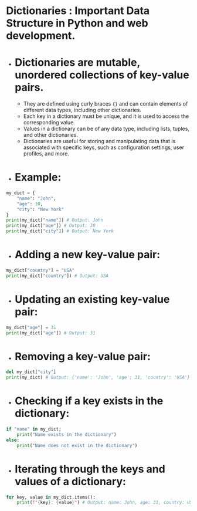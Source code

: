 # Dictionaries : Important Data Structure in Python and web development.
- # Dictionaries are mutable, unordered collections of key-value pairs.
    - They are defined using curly braces `{}` and can contain elements of different data types, including other dictionaries.
    -  Each key in a dictionary must be unique, and it is used to access the corresponding value.
    -  Values in a dictionary can be of any data type, including lists, tuples, and other dictionaries.
    -  Dictionaries are useful for storing and manipulating data that is associated with specific keys, such as configuration settings, user profiles, and more.
- # Example:
```python
my_dict = {
    "name": "John",
    "age": 30,
    "city": "New York"
}
print(my_dict["name"]) # Output: John
print(my_dict["age"]) # Output: 30
print(my_dict["city"]) # Output: New York
```
- # Adding a new key-value pair:
```python
my_dict["country"] = "USA"
print(my_dict["country"]) # Output: USA
```
- # Updating an existing key-value pair:
```python
my_dict["age"] = 31
print(my_dict["age"]) # Output: 31
```
- # Removing a key-value pair:
```python
del my_dict["city"]
print(my_dict) # Output: {'name': 'John', 'age': 31, 'country': 'USA'}
``` 
- # Checking if a key exists in the dictionary:
```python
if "name" in my_dict:
    print("Name exists in the dictionary")
else:
    print("Name does not exist in the dictionary")
```
- # Iterating through the keys and values of a dictionary:
```python
for key, value in my_dict.items():
    print(f"{key}: {value}") # Output: name: John, age: 31, country: USA
```